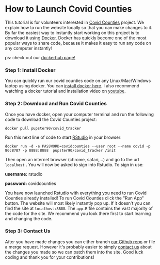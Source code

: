 # How to Launch Covid Counties 

This tutorial is for volunteers interested in [Covid Counties](www.covidcounties.org) project. We explain how to run the website locally so that you can make changes to it. By far the easiest way to instantly start working on this project is to download it using [Docker](https://www.docker.com/why-docker). Docker has quickly become one of the most popular ways to share code, because it makes it easy to run any code on any computer instantly! 

ps: check out our [dockerhub page!](https://hub.docker.com/r/pupster90/covid_tracker)

### Step 1: Install Docker

You can quickly run our covid counties code on any Linux/Mac/Windows laptop using docker. You can [install docker here](https://www.docker.com/get-started). I also recommend watching a docker tutorial and installation video on [youtube](https://www.youtube.com/results?search_query=docker+tutorial).

### Step 2: Download and Run Covid Counties

Once you have docker, open your computer terminal and run the following code to download the Covid Counties project:

`docker pull pupster90/covid_tracker`

Run this next line of code to start [RStudio](https://rstudio.com/) in your browser:

`docker run -d -e PASSWORD=covidcounties --user root --name covid -p 80:8787 -p 8888:8888  pupster90/covid_tracker /init `

Then open an internet browser (chrome, safari,...) and go to the url `localhost` . You will now be asked to sign into Rstudio. To sign in use:

**username:** rstudio

**password:** covidcounties

You have now launched Rstudio with everything you need to run Covid Counties already installed! To run Covid Counties click the "Run App" button. The website will most likely instantly pop up. If it doesn't you can find the site at `localhost:8888`. The `app.R` file contains the vast majority of the code for the site. We recommend you look there first to start learning and changing the code.

### Step 3: Contact Us

After you have made changes you can either branch [our Github repo](https://github.com/vivical/ButteLabCOVID) or file a merge request. However it's probably easier to simply [contact us](mailto:covid.tracker@bakar.institute) about the changes you made so we can patch them into the site. Good luck coding and thank you for your contributions!
